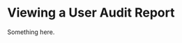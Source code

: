 [title]: # (Viewing a User Audit Report)
[tags]: # (XXX)
[priority]: # (1521)
# Viewing a User Audit Report
Something here.
